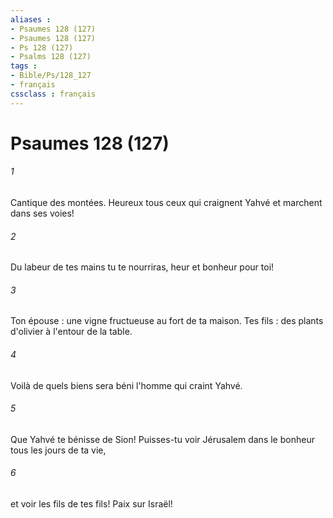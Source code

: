 ```yaml
---
aliases : 
- Psaumes 128 (127)
- Psaumes 128 (127)
- Ps 128 (127)
- Psalms 128 (127)
tags : 
- Bible/Ps/128_127
- français
cssclass : français
---
```


# Psaumes 128 (127)

###### 1
Cantique des montées. Heureux tous ceux qui craignent Yahvé et marchent dans ses voies!
###### 2
Du labeur de tes mains tu te nourriras, heur et bonheur pour toi!
###### 3
Ton épouse : une vigne fructueuse au fort de ta maison. Tes fils : des plants d'olivier à l'entour de la table.
###### 4
Voilà de quels biens sera béni l'homme qui craint Yahvé.
###### 5
Que Yahvé te bénisse de Sion! Puisses-tu voir Jérusalem dans le bonheur tous les jours de ta vie,
###### 6
et voir les fils de tes fils! Paix sur Israël!
